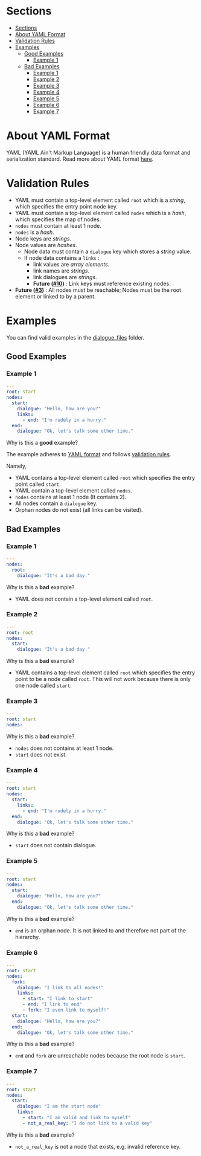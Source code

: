# Sections
- [Sections](#sections)
- [About YAML Format](#about-yaml-format)
- [Validation Rules](#validation-rules)
- [Examples](#examples)
  - [Good Examples](#good-examples)
    - [Example 1](#example-1)
  - [Bad Examples](#bad-examples)
    - [Example 1](#example-1-1)
    - [Example 2](#example-2)
    - [Example 3](#example-3)
    - [Example 4](#example-4)
    - [Example 5](#example-5)
    - [Example 6](#example-6)
    - [Example 7](#example-7)

# About YAML Format

YAML (YAML Ain't Markup Language) is a human friendly data format and serialization standard. Read more about YAML format [here](https://yaml.org/).

# Validation Rules

  * YAML must contain a top-level element called `root` which is a *string*, which specifies the entry point node key.
  * YAML must contain a top-level element called `nodes` which is a *hash*, which specifies the map of nodes.
  * `nodes` must contain at least 1 node.
  * `nodes` is a *hash*.
  * Node keys are *strings*.
  * Node values are *hashes*.
    * Node data must contain a `dialogue` key which stores a *string* value.
    * If node data contains a `links` :
      * link values are *array elements*.
      * link names are *strings*.
      * link dialogues are *strings*.
      * **Future ([#10](https://github.com/simbleau/convo/issues/10))** : Link keys must reference existing nodes.
  * **Future ([#3](https://github.com/simbleau/convo/issues/3))** : All nodes must be reachable; Nodes must be the root element or linked to by a parent.

# Examples

You can find valid examples in the [dialogue_files](../dialogue_files/) folder.

## Good Examples

### Example 1
```yaml
---
root: start
nodes:
  start:
    dialogue: "Hello, how are you?"
    links:
      - end: "I'm rudely in a hurry."
  end:
    dialogue: "Ok, let's talk some other time."
```

Why is this a **good** example?

The example adheres to [YAML format](#about-yaml-format) and follows [validation rules](#validation-rules).

Namely,
  * YAML contains a top-level element called `root` which specifies the entry point called `start`.
  * YAML contain a top-level element called `nodes`.
  * `nodes` contains at least 1 node (It contains 2).
  * All nodes contain a `dialogue` key.
  * Orphan nodes do not exist (all links can be visited).

## Bad Examples

### Example 1

```yaml
---
nodes:
  root:
    dialogue: "It's a bad day."
```
Why is this a **bad** example?

  * YAML does not contain a top-level element called `root`.

### Example 2

```yaml
---
root: root
nodes:
  start:
    dialogue: "It's a bad day."
```
Why is this a **bad** example?

  * YAML contains a top-level element called `root` which specifies the entry point to be a node called `root`. This will not work because there is only one node called `start`.

### Example 3

```yaml
---
root: start
nodes:
```
Why is this a **bad** example?

  * `nodes` does not contains at least 1 node.
  * `start` does not exist.

### Example 4

```yaml
---
root: start
nodes:
  start:
    links:
      - end: "I'm rudely in a hurry."
  end:
    dialogue: "Ok, let's talk some other time."
```

Why is this a **bad** example?

  * `start` does not contain dialogue.

### Example 5

```yaml
---
root: start
nodes:
  start:
    dialogue: "Hello, how are you?"
  end:
    dialogue: "Ok, let's talk some other time."
```
Why is this a **bad** example?

  * `end` is an orphan node. It is not linked to and therefore not part of the hierarchy.

### Example 6

```yaml
---
root: start
nodes:
  fork:
    dialogue: "I link to all nodes!"
    links:
      - start: "I link to start"
      - end: "I link to end"
      - fork: "I even link to myself!"
  start:
    dialogue: "Hello, how are you?"
  end:
    dialogue: "Ok, let's talk some other time."
```
Why is this a **bad** example?

  * `end` and `fork` are unreachable nodes because the root node is `start`. 

### Example 7

```yaml
---
root: start
nodes:
  start:
    dialogue: "I am the start node"
    links:
      - start: "I am valid and link to myself"
      - not_a_real_key: "I do not link to a valid key"
```
Why is this a **bad** example?

  * `not_a_real_key` is not a node that exists, e.g. invalid reference key. 
